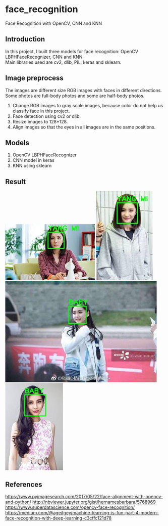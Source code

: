 # face_recognition
Face Recognition with OpenCV, CNN and KNN

## Introduction
In this project, I built three models for face recognition: OpenCV LBPHFaceRecognizer, CNN and KNN.<br />
Main libraries used are cv2, dlib, PIL, keras and sklearn.

## Image preprocess
The images are different size RGB images with faces in different directions. Some photos are full-body photos and some are half-body photos.<br />
1. Change RGB images to gray scale images, because color do not help us classify face in this project.
2. Face detection using cv2 or dlib.
3. Resize images to 128*128.
4. Align images so that the eyes in all images are in the same positions.

## Models
1. OpenCV LBPHFaceRecognizer
2. CNN model in keras
3. KNN using sklearn

## Result
![Exmaple result](/result/KNN/2.jpg)
![Exmaple result](/result/KNN/3.jpg)
![Exmaple result](/result/KNN/5.jpg)
![Exmaple result](/result/KNN/6.jpg)

## References
https://www.pyimagesearch.com/2017/05/22/face-alignment-with-opencv-and-python/
http://nbviewer.jupyter.org/gist/hernamesbarbara/5768969
https://www.superdatascience.com/opencv-face-recognition/
https://medium.com/@ageitgey/machine-learning-is-fun-part-4-modern-face-recognition-with-deep-learning-c3cffc121d78
